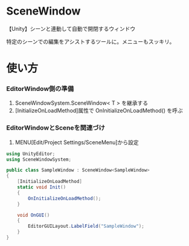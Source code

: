 # SceneWindow
【Unity】シーンと連動して自動で開閉するウィンドウ

特定のシーンでの編集をアシストするツールに。メニューもスッキリ。

# 使い方

### EditorWindow側の準備
1. SceneWindowSystem.SceneWindow< T > を継承する
2. [InitializeOnLoadMethod]属性で OnInitializeOnLoadMethod() を呼ぶ
  
### EditorWindowとSceneを関連づけ
1. MENU[Edit/Project Settings/SceneMenu]から設定


```C#
using UnityEditor;
using SceneWindowSystem;

public class SampleWindow : SceneWindow<SampleWindow>
{
	[InitializeOnLoadMethod]
	static void Init()
	{
		OnInitializeOnLoadMethod();
	}

	void OnGUI()
	{
		EditorGUILayout.LabelField("SampleWindow");
	}
}

```
